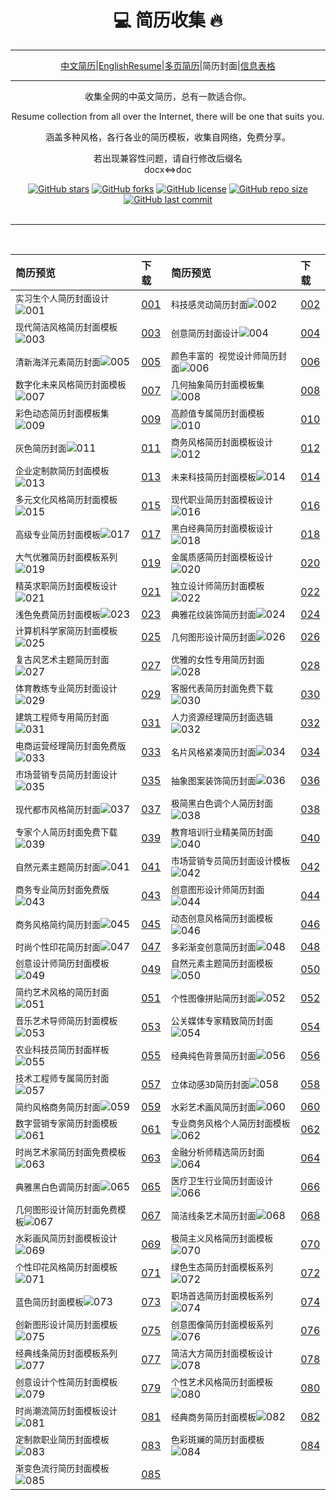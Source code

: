 <div align="center">
<h1>💻 简历收集 🔥</h1>

---

[中文简历](README.md)|[EnglishResume](README_en.md)|[多页简历](MultiResume.md)|简历封面|[信息表格](TableResume.md)

---

收集全网的中英文简历，总有一款适合你。

Resume collection from all over the Internet, there will be one that suits you.

<p align="center">
涵盖多种风格，各行各业的简历模板，收集自网络，免费分享。
<br></p>
若出现兼容性问题，请自行修改后缀名<br>
docx<=>doc

[![GitHub stars](https://img.shields.io/github/stars/mmmlllnnn/ResumeCollection.svg?style=popout-square)](https://github.com/mmmlllnnn/ResumeCollection)
[![GitHub forks](https://img.shields.io/github/forks/mmmlllnnn/ResumeCollection.svg)](https://github.com//mmmlllnnn/ResumeCollection)
[![GitHub license](https://img.shields.io/github/license/mmmlllnnn/ResumeCollection)](https://github.com/mmmlllnnn/ResumeCollection)
[![GitHub repo size](https://img.shields.io/github/repo-size/mmmlllnnn/ResumeCollection.svg)](https://github.com/mmmlllnnn/ResumeCollection)
[![GitHub last commit](https://img.shields.io/github/last-commit/mmmlllnnn/ResumeCollection.svg)](https://github.com/mmmlllnnn/ResumeCollection)
<br>
<br>

---

<br>
</div>

| 简历预览 |  下载  | 简历预览  | 下载  |
|:---------|:------|:---------|:------| 
|`实习生个人简历封面设计`![001](4.简历封面/001/001.jpg)|[001](4.简历封面/001/)|`科技感灵动简历封面`![002](4.简历封面/002/002.jpg)|[002](4.简历封面/002/)
|`现代简洁风格简历封面模板`![003](4.简历封面/003/003.jpg)|[003](4.简历封面/003/)|`创意简历封面设计`![004](4.简历封面/004/004.jpg)|[004](4.简历封面/004/)
|`清新海洋元素简历封面`![005](4.简历封面/005/005.jpg)|[005](4.简历封面/005/)|`颜色丰富的 视觉设计师简历封面`![006](4.简历封面/006/006.jpg)|[006](4.简历封面/006/)
|`数字化未来风格简历封面模板`![007](4.简历封面/007/007.jpg)|[007](4.简历封面/007/)|`几何抽象简历封面模板集`![008](4.简历封面/008/008.jpg)|[008](4.简历封面/008/)
|`彩色动态简历封面模板集`![009](4.简历封面/009/009.jpg)|[009](4.简历封面/009/)|`高颜值专属简历封面模板`![010](4.简历封面/010/010.jpg)|[010](4.简历封面/010/)
|`灰色简历封面`![011](4.简历封面/011/011.jpg)|[011](4.简历封面/011/)|`商务风格简历封面模板设计`![012](4.简历封面/012/012.jpg)|[012](4.简历封面/012/)
|`企业定制款简历封面模板`![013](4.简历封面/013/013.jpg)|[013](4.简历封面/013/)|`未来科技简历封面模板`![014](4.简历封面/014/014.jpg)|[014](4.简历封面/014/)
|`多元文化风格简历封面模板`![015](4.简历封面/015/015.jpg)|[015](4.简历封面/015/)|`现代职业简历封面模板设计`![016](4.简历封面/016/016.jpg)|[016](4.简历封面/016/)
|`高级专业简历封面模板`![017](4.简历封面/017/017.jpg)|[017](4.简历封面/017/)|`黑白经典简历封面模板设计`![018](4.简历封面/018/018.jpg)|[018](4.简历封面/018/)
|`大气优雅简历封面模板系列`![019](4.简历封面/019/019.jpg)|[019](4.简历封面/019/)|`金属质感简历封面模板设计`![020](4.简历封面/020/020.jpg)|[020](4.简历封面/020/)
|`精英求职简历封面模板设计`![021](4.简历封面/021/021.jpg)|[021](4.简历封面/021/)|`独立设计师简历封面模板`![022](4.简历封面/022/022.jpg)|[022](4.简历封面/022/)
|`浅色免费简历封面模板`![023](4.简历封面/023/023.jpg)|[023](4.简历封面/023/)|`典雅花纹装饰简历封面`![024](4.简历封面/024/024.jpg)|[024](4.简历封面/024/)
|`计算机科学家简历封面模板`![025](4.简历封面/025/025.jpg)|[025](4.简历封面/025/)|`几何图形设计简历封面`![026](4.简历封面/026/026.jpg)|[026](4.简历封面/026/)
|`复古风艺术主题简历封面`![027](4.简历封面/027/027.jpg)|[027](4.简历封面/027/)|`优雅的女性专用简历封面`![028](4.简历封面/028/028.jpg)|[028](4.简历封面/028/)
|`体育教练专业简历封面设计`![029](4.简历封面/029/029.jpg)|[029](4.简历封面/029/)|`客服代表简历封面免费下载`![030](4.简历封面/030/030.jpg)|[030](4.简历封面/030/)
|`建筑工程师专用简历封面`![031](4.简历封面/031/031.jpg)|[031](4.简历封面/031/)|`人力资源经理简历封面选辑`![032](4.简历封面/032/032.jpg)|[032](4.简历封面/032/)
|`电商运营经理简历封面免费版`![033](4.简历封面/033/033.jpg)|[033](4.简历封面/033/)|`名片风格紧凑简历封面`![034](4.简历封面/034/034.jpg)|[034](4.简历封面/034/)
|`市场营销专员简历封面设计`![035](4.简历封面/035/035.jpg)|[035](4.简历封面/035/)|`抽象图案装饰简历封面`![036](4.简历封面/036/036.jpg)|[036](4.简历封面/036/)
|`现代都市风格简历封面`![037](4.简历封面/037/037.jpg)|[037](4.简历封面/037/)|`极简黑白色调个人简历封面`![038](4.简历封面/038/038.jpg)|[038](4.简历封面/038/)
|`专家个人简历封面免费下载`![039](4.简历封面/039/039.jpg)|[039](4.简历封面/039/)|`教育培训行业精美简历封面`![040](4.简历封面/040/040.jpg)|[040](4.简历封面/040/)
|`自然元素主题简历封面`![041](4.简历封面/041/041.jpg)|[041](4.简历封面/041/)|`市场营销专员简历封面设计模板`![042](4.简历封面/042/042.jpg)|[042](4.简历封面/042/)
|`商务专业简历封面免费版`![043](4.简历封面/043/043.jpg)|[043](4.简历封面/043/)|`创意图形设计师简历封面`![044](4.简历封面/044/044.jpg)|[044](4.简历封面/044/)
|`商务风格简约简历封面`![045](4.简历封面/045/045.jpg)|[045](4.简历封面/045/)|`动态创意风格简历封面模板`![046](4.简历封面/046/046.jpg)|[046](4.简历封面/046/)
|`时尚个性印花简历封面`![047](4.简历封面/047/047.jpg)|[047](4.简历封面/047/)|`多彩渐变创意简历封面`![048](4.简历封面/048/048.jpg)|[048](4.简历封面/048/)
|`创意设计师简历封面模板`![049](4.简历封面/049/049.jpg)|[049](4.简历封面/049/)|`自然元素主题简历封面模板`![050](4.简历封面/050/050.jpg)|[050](4.简历封面/050/)
|`简约艺术风格的简历封面`![051](4.简历封面/051/051.jpg)|[051](4.简历封面/051/)|`个性图像拼贴简历封面`![052](4.简历封面/052/052.jpg)|[052](4.简历封面/052/)
|`音乐艺术导师简历封面模板`![053](4.简历封面/053/053.jpg)|[053](4.简历封面/053/)|`公关媒体专家精致简历封面`![054](4.简历封面/054/054.jpg)|[054](4.简历封面/054/)
|`农业科技员简历封面样板`![055](4.简历封面/055/055.jpg)|[055](4.简历封面/055/)|`经典纯色背景简历封面`![056](4.简历封面/056/056.jpg)|[056](4.简历封面/056/)
|`技术工程师专属简历封面`![057](4.简历封面/057/057.jpg)|[057](4.简历封面/057/)|`立体动感3D简历封面`![058](4.简历封面/058/058.jpg)|[058](4.简历封面/058/)
|`简约风格商务简历封面`![059](4.简历封面/059/059.jpg)|[059](4.简历封面/059/)|`水彩艺术画风简历封面`![060](4.简历封面/060/060.jpg)|[060](4.简历封面/060/)
|`数字营销专家简历封面模板`![061](4.简历封面/061/061.jpg)|[061](4.简历封面/061/)|`专业商务风格个人简历封面模板`![062](4.简历封面/062/062.jpg)|[062](4.简历封面/062/)
|`时尚艺术家简历封面免费模板`![063](4.简历封面/063/063.jpg)|[063](4.简历封面/063/)|`金融分析师精选简历封面`![064](4.简历封面/064/064.jpg)|[064](4.简历封面/064/)
|`典雅黑白色调简历封面`![065](4.简历封面/065/065.jpg)|[065](4.简历封面/065/)|`医疗卫生行业简历封面设计`![066](4.简历封面/066/066.jpg)|[066](4.简历封面/066/)
|`几何图形设计简历封面免费模板`![067](4.简历封面/067/067.jpg)|[067](4.简历封面/067/)|`简洁线条艺术简历封面`![068](4.简历封面/068/068.jpg)|[068](4.简历封面/068/)
|`水彩画风简历封面模板设计`![069](4.简历封面/069/069.jpg)|[069](4.简历封面/069/)|`极简主义风格简历封面模板`![070](4.简历封面/070/070.jpg)|[070](4.简历封面/070/)
|`个性印花风格简历封面模板`![071](4.简历封面/071/071.jpg)|[071](4.简历封面/071/)|`绿色生态简历封面模板系列`![072](4.简历封面/072/072.jpg)|[072](4.简历封面/072/)
|`蓝色简历封面模板`![073](4.简历封面/073/073.jpg)|[073](4.简历封面/073/)|`职场首选简历封面模板系列`![074](4.简历封面/074/074.jpg)|[074](4.简历封面/074/)
|`创新图形设计简历封面模板`![075](4.简历封面/075/075.jpg)|[075](4.简历封面/075/)|`创意图像简历封面模板系列`![076](4.简历封面/076/076.jpg)|[076](4.简历封面/076/)
|`经典线条简历封面模板系列`![077](4.简历封面/077/077.jpg)|[077](4.简历封面/077/)|`简洁大方简历封面模板设计`![078](4.简历封面/078/078.jpg)|[078](4.简历封面/078/)
|`创意设计个性简历封面模板`![079](4.简历封面/079/079.jpg)|[079](4.简历封面/079/)|`个性艺术风格简历封面模板`![080](4.简历封面/080/080.jpg)|[080](4.简历封面/080/)
|`时尚潮流简历封面模板设计`![081](4.简历封面/081/081.jpg)|[081](4.简历封面/081/)|`经典商务简历封面模板`![082](4.简历封面/082/082.jpg)|[082](4.简历封面/082/)
|`定制款职业简历封面模板`![083](4.简历封面/083/083.jpg)|[083](4.简历封面/083/)|`色彩斑斓的简历封面模板`![084](4.简历封面/084/084.jpg)|[084](4.简历封面/084/)
|`渐变色流行简历封面模板`![085](4.简历封面/085/085.jpg)|[085](4.简历封面/085/)

